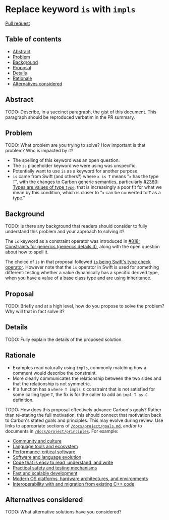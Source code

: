 # Replace keyword `is` with `impls`

<!--
Part of the Carbon Language project, under the Apache License v2.0 with LLVM
Exceptions. See /LICENSE for license information.
SPDX-License-Identifier: Apache-2.0 WITH LLVM-exception
-->

[Pull request](https://github.com/carbon-language/carbon-lang/pull/2483)

<!-- toc -->

## Table of contents

-   [Abstract](#abstract)
-   [Problem](#problem)
-   [Background](#background)
-   [Proposal](#proposal)
-   [Details](#details)
-   [Rationale](#rationale)
-   [Alternatives considered](#alternatives-considered)

<!-- tocstop -->

## Abstract

TODO: Describe, in a succinct paragraph, the gist of this document. This
paragraph should be reproduced verbatim in the PR summary.

## Problem

TODO: What problem are you trying to solve? How important is that problem? Who
is impacted by it?

-   The spelling of this keyword was an open question.
-   The `is` placeholder keyword we were using was unspecific.
-   Potentially want to use `is` as a keyword for another purpose.
-   `is` came from Swift (and others?) where `x is T` means "`x` has the type
    `T`", with the changes to Carbon generic semantics, particularly
    [#2360: Types are values of type `type`](https://github.com/carbon-language/carbon-lang/pull/2360),
    that is increasingly a poor fit for what we mean by this condition, which is
    closer to "`x` can be converted to `T` as a type."

## Background

TODO: Is there any background that readers should consider to fully understand
this problem and your approach to solving it?

The `is` keyword as a constraint operator was introduced in
[#818: Constraints for generics (generics details 3)](https://github.com/carbon-language/carbon-lang/pull/818),
along with the open question about how to spell it.

The choice of `is` in that proposal followed
[`is` being Swift's type check operator](https://docs.swift.org/swift-book/LanguageGuide/TypeCasting.html#ID340).
However note that the `is` operator in Swift is used for something different:
testing whether a value dynamically has a specific derived type, when you have a
value of a base class type and are using inheritance.

## Proposal

TODO: Briefly and at a high level, how do you propose to solve the problem? Why
will that in fact solve it?

## Details

TODO: Fully explain the details of the proposed solution.

## Rationale

-   Examples read naturally using `impls`, commonly matching how a comment would
    describe the constraint.
-   More clearly communicates the relationship between the two sides and that
    the relationship is not symmetric.
-   If a function has a `where T impls C` constraint that is not satisfied for
    some calling type `T`, the fix is for the caller to add an `impl T as C`
    definition.

TODO: How does this proposal effectively advance Carbon's goals? Rather than
re-stating the full motivation, this should connect that motivation back to
Carbon's stated goals and principles. This may evolve during review. Use links
to appropriate sections of [`/docs/project/goals.md`](/docs/project/goals.md),
and/or to documents in [`/docs/project/principles`](/docs/project/principles).
For example:

-   [Community and culture](/docs/project/goals.md#community-and-culture)
-   [Language tools and ecosystem](/docs/project/goals.md#language-tools-and-ecosystem)
-   [Performance-critical software](/docs/project/goals.md#performance-critical-software)
-   [Software and language evolution](/docs/project/goals.md#software-and-language-evolution)
-   [Code that is easy to read, understand, and write](/docs/project/goals.md#code-that-is-easy-to-read-understand-and-write)
-   [Practical safety and testing mechanisms](/docs/project/goals.md#practical-safety-and-testing-mechanisms)
-   [Fast and scalable development](/docs/project/goals.md#fast-and-scalable-development)
-   [Modern OS platforms, hardware architectures, and environments](/docs/project/goals.md#modern-os-platforms-hardware-architectures-and-environments)
-   [Interoperability with and migration from existing C++ code](/docs/project/goals.md#interoperability-with-and-migration-from-existing-c-code)

## Alternatives considered

TODO: What alternative solutions have you considered?
